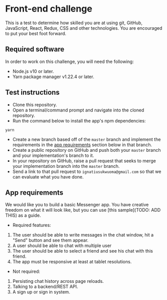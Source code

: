 # Front-end challenge
This is a test to determine how skilled you are at using git, GitHub, JavaScript, React, Redux, CSS and other technologies. You are encouraged to put your best foot forward.

## Required software
In order to work on this challenge, you will need the following:
- Node.js v10 or later.
- Yarn package manager v1.22.4 or later.

## Test instructions
- Clone this repository.
- Open a terminal/command prompt and navigate into the cloned repository.
- Run the command below to install the app's npm dependencies:
```
yarn
```
- Create a new branch based off of the `master` branch and implement the requirements in the [app requirements](#app-requirements) section below in that branch.
- Create a public repository on GitHub and push both your `master` branch and your implementation's branch to it.
- In your repository on GitHub, raise a pull request that seeks to merge your implementation branch into the `master` branch.
- Send a link to that pull request to `ignatiusukwuoma@gmail.com` so that we can evaluate what you have done.

## App requirements
We would like you to build a basic Messenger app. You have creative freedom on what it will look like, but you can use [this sample](TODO: ADD THIS) as a guide.

- Required features:
1. The user should be able to write messages in the chat window, hit a "Send" button and see them appear.
1. A user should be able to chat with multiple user
1. The user should be able to select a friend and see his chat with this friend.
1. The app must be responsive at least at tablet resolutions.

- Not required:
1. Persisting chat history across page reloads.
1. Talking to a backend/REST API.
1. A sign up or sign in system.
